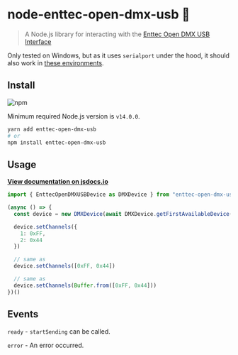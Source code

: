 # node-enttec-open-dmx-usb 🔌
> A Node.js library for interacting with the
> [Enttec Open DMX USB Interface](https://www.enttec.co.uk/en/product/controls/dmx-usb-interfaces/open-dmx-usb/)

Only tested on Windows, but as it uses `serialport` under the hood, it should also work in
[these environments](https://serialport.io/docs/guide-platform-support#supported-platforms-and-architectures).

## Install
![npm](https://img.shields.io/npm/v/enttec-open-dmx-usb?style=flat-square)

Minimum required Node.js version is `v14.0.0`.

```sh
yarn add enttec-open-dmx-usb
# or
npm install enttec-open-dmx-usb
```

## Usage
[**View documentation on jsdocs.io**](https://www.jsdocs.io/package/enttec-open-dmx-usb#EnttecOpenDMXUSBDevice)

```js
import { EnttecOpenDMXUSBDevice as DMXDevice } from "enttec-open-dmx-usb";

(async () => {
  const device = new DMXDevice(await DMXDevice.getFirstAvailableDevice())

  device.setChannels({
    1: 0xFF,
    2: 0x44
  })

  // same as
  device.setChannels([0xFF, 0x44])

  // same as
  device.setChannels(Buffer.from([0xFF, 0x44]))
})()
```

## Events
`ready` - `startSending` can be called.

`error` - An error occurred.
